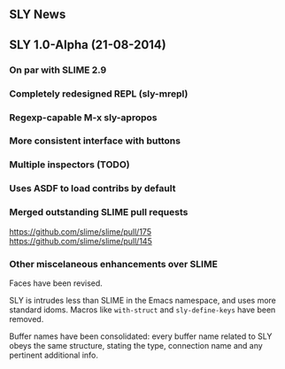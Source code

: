 SLY News
--------

## SLY 1.0-Alpha (21-08-2014)

### On par with SLIME 2.9

### Completely redesigned REPL (sly-mrepl)

### Regexp-capable M-x sly-apropos

### More consistent interface with buttons

### Multiple inspectors (TODO)

### Uses ASDF to load contribs by default

### Merged outstanding SLIME pull requests

  https://github.com/slime/slime/pull/175
  https://github.com/slime/slime/pull/145

### Other miscelaneous enhancements over SLIME

Faces have been revised.

SLY is intrudes less than SLIME in the Emacs namespace, and uses more
standard idoms. Macros like `with-struct` and `sly-define-keys` have
been removed.

Buffer names have been consolidated: every buffer name related to SLY
obeys the same structure, stating the type, connection name and any
pertinent additional info.








